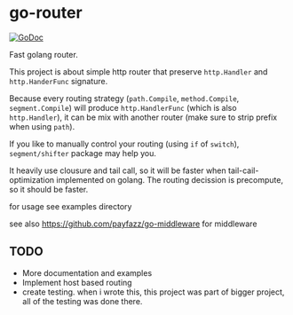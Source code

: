 # go-router

[![GoDoc](https://godoc.org/github.com/payfazz/go-router?status.svg)](https://godoc.org/github.com/payfazz/go-router)

Fast golang router.

This project is about simple http router that preserve `http.Handler` and `http.HanderFunc` signature.

Because every routing strategy (`path.Compile`, `method.Compile`, `segment.Compile`) will produce `http.HandlerFunc` (which is also `http.Handler`), it can be mix with another router (make sure to strip prefix when using `path`).

If you like to manually control your routing (using `if` of `switch`), `segment/shifter` package may help you.

It heavily use clousure and tail call, so it will be faster when tail-cail-optimization implemented on golang. The routing decission is precompute, so it should be faster.

for usage see examples directory

see also https://github.com/payfazz/go-middleware for middleware


## TODO

* More documentation and examples
* Implement host based routing
* create testing. when i wrote this, this project was part of bigger project, all of the testing was done there.
